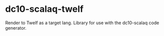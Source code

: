 # dc10-scalaq-twelf
Render to Twelf as a target lang. Library for use with the dc10-scalaq code generator.

